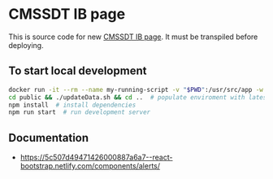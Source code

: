 # CMSSDT IB page

This is source code for new [CMSSDT IB page](https://cmssdt.cern.ch/SDT/html/cmssdt-ib). It must be transpiled before deploying.

## To start local development
```sh
docker run -it --rm --name my-running-script -v "$PWD":/usr/src/app -w /usr/src/app -p 3000:3000  node:8 bash  # starts NPM in docker enviroment
cd public && ./updateData.sh && cd ..  # populate enviroment with latest testing data 
npm install  # install dependencies
npm run start  # run development server
```

## Documentation

- https://5c507d49471426000887a6a7--react-bootstrap.netlify.com/components/alerts/